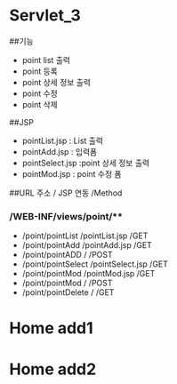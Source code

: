 # Servlet_3
 
##기능
- point list 출력
- point 등록
- point 상세 정보 출력
- point 수정
- point 삭제
 
##JSP
- pointList.jsp	: List 출력
- pointAdd.jsp	: 입력폼
- pointSelect.jsp	:point 상세 정보 출력
- pointMod.jsp	: point 수정 폼
 
##URL 주소 				/ JSP 연동			/Method
###	/WEB-INF/views/point/**
- /point/pointList		/pointList.jsp		/GET
- /point/pointAdd		/pointAdd.jsp		/GET
- /point/pointADD		/					/POST
- /point/pointSelect		/pointSelect.jsp	/GET
- /point/pointMod		/pointMod.jsp		/GET
- /point/pointMod		/					/POST
- /point/pointDelete		/					/GET
 

 # Home add1
 # Home add2
